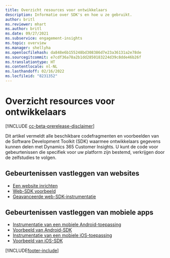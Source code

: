 ```yaml
---
title: Overzicht resources voor ontwikkelaars
description: Informatie over SDK's en hoe u ze gebruikt.
author: britl
ms.reviewer: mhart
ms.author: britl
ms.date: 09/27/2021
ms.subservice: engagement-insights
ms.topic: overview
ms.manager: shellyha
ms.openlocfilehash: da848e6b155248bd308386d7e23a36131a2e78de
ms.sourcegitcommit: e7cdf36a78a2b1dd2850183224d39c8dde46b26f
ms.translationtype: HT
ms.contentlocale: nl-NL
ms.lasthandoff: 02/16/2022
ms.locfileid: "8231352"
---
```

# <a name="developer-resources-overview"></a>Overzicht resources voor ontwikkelaars

[!INCLUDE [cc-beta-prerelease-disclaimer](includes/cc-beta-prerelease-disclaimer.md)]

Dit artikel vermeldt alle beschikbare codefragmenten en voorbeelden van de Software Development Toolkit (SDK) waarmee ontwikkelaars gegevens kunnen delen met Dynamics 365 Customer Insights. U kunt de code voor gebeurtenissen die specifiek voor uw platform zijn bestemd, verkrijgen door de zelfstudies te volgen.

## <a name="capture-events-from-websites"></a>Gebeurtenissen vastleggen van websites

- [Een website inrichten](instrument-website.md)
- [Web-SDK voorbeeld](websdk-sample.md)
- [Geavanceerde web-SDK-instrumentatie](advanced-SDK-implementation.md)

## <a name="capture-events-from-mobile-apps"></a>Gebeurtenissen vastleggen van mobiele apps

- [Instrumentatie van een mobiele Android-toepassing](get-started-android.md)
- [Voorbeeld van Android-SDK](androidsdk-sample.md)
- [Instrumentatie van een mobiele iOS-toepassing](get-started-ios.md)
- [Voorbeeld van iOS-SDK](iossdk-sample.md)

[!INCLUDE[footer-include](../includes/footer-banner.md)]

